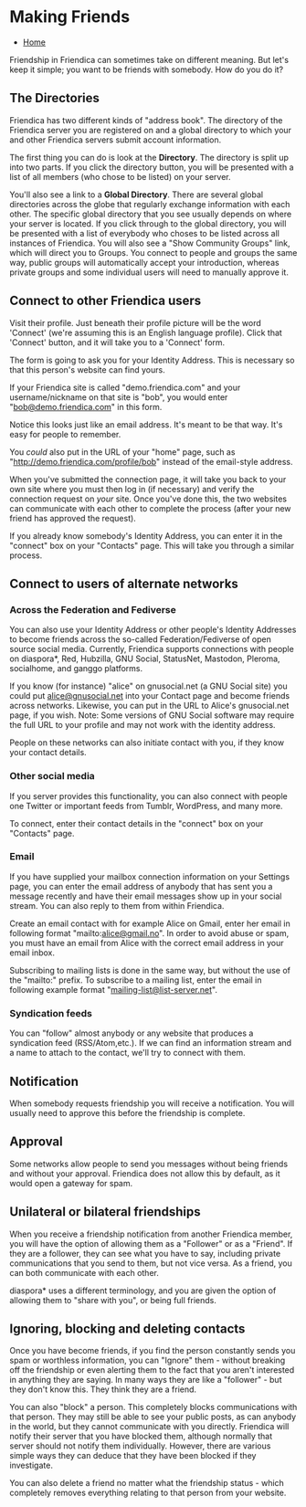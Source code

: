 Making Friends
==============

* [Home](help)

Friendship in Friendica can sometimes take on different meaning.
But let's keep it simple; you want to be friends with somebody.
How do you do it?

The Directories
---
Friendica has two different kinds of "address book".
The directory of the Friendica server you are registered on and a global directory to which your and other Friendica servers submit account information.

The first thing you can do is look at the **Directory**.
The directory is split up into two parts.
If you click the directory button, you will be presented with a list of all members (who chose to be listed) on your server.

You'll also see a link to a **Global Directory**.
There are several global directories across the globe that regularly exchange information with each other.
The specific global directory that you see usually depends on where your server is located.
If you click through to the global directory, you will be presented with a list of everybody who choses to be listed across all instances of Friendica.
You will also see a "Show Community Groups" link, which will direct you to Groups.
You connect to people and groups the same way, public groups will automatically accept your introduction, whereas private groups and some individual users will need to manually approve it.

Connect to other Friendica users
---

Visit their profile.
Just beneath their profile picture will be the word 'Connect' (we're assuming this is an English language profile).
Click that 'Connect' button, and it will take you to a 'Connect' form.

The form is going to ask you for your Identity Address.
This is necessary so that this person's website can find yours.

If your Friendica site is called "demo.friendica.com" and your username/nickname on that site is "bob", you would enter "bob@demo.friendica.com" in this form.

Notice this looks just like an email address.
It's meant to be that way.
It's easy for people to remember.

You *could* also put in the URL of your "home" page, such as "http://demo.friendica.com/profile/bob" instead of the email-style address.

When you've submitted the connection page, it will take you back to your own site where you must then log in (if necessary) and verify the connection request on *your* site.
Once you've done this, the two websites can communicate with each other to complete the process (after your new friend has approved the request).

If you already know somebody's Identity Address, you can enter it in the "connect" box on your "Contacts" page.
This will take you through a similar process.


Connect to users of alternate networks
---
### Across the Federation and Fediverse
You can also use your Identity Address or other people's Identity Addresses to become friends across the so-called Federation/Fediverse of open source social media.
Currently, Friendica supports connections with people on diaspora*, Red, Hubzilla, GNU Social, StatusNet, Mastodon, Pleroma, socialhome, and ganggo platforms.

If you know (for instance) "alice" on gnusocial.net (a GNU Social site) you could put alice@gnusocial.net into your Contact page and become friends across networks.
Likewise, you can put in the URL to Alice's gnusocial.net page, if you wish.
Note: Some versions of GNU Social software may require the full URL to your profile and may not work with the identity address.

People on these networks can also initiate contact with you, if they know your contact details.

### Other social media
If you server provides this functionality, you can also connect with people one
Twitter or important feeds from Tumblr, WordPress, and many more.

To connect, enter their contact details in the "connect" box on your "Contacts" page.

### Email
If you have supplied your mailbox connection information on your Settings page, you can enter the email address of anybody that has sent you a message recently and have their email messages show up in your social stream.
You can also reply to them from within Friendica.

Create an email contact with for example Alice on Gmail, enter her email in following format "mailto:alice@gmail.no".
In order to avoid abuse or spam, you must have an email from Alice with the correct email address in your email inbox.

Subscribing to mailing lists is done in the same way, but without the use of the "mailto:" prefix.
To subscribe to a mailing list, enter the email in following example format "mailing-list@list-server.net".

### Syndication feeds
You can "follow" almost anybody or any website that produces a syndication feed (RSS/Atom,etc.).
If we can find an information stream and a name to attach to the contact, we'll try to connect with them.

Notification
---
When somebody requests friendship you will receive a notification.
You will usually need to approve this before the friendship is complete.

Approval
---
Some networks allow people to send you messages without being friends and without your approval.
Friendica does not allow this by default, as it would open a gateway for spam.

Unilateral or bilateral friendships
---
When you receive a friendship notification from another Friendica member, you will have the option of allowing them as a "Follower" or as a "Friend".
If they are a follower, they can see what you have to say, including private communications that you send to them, but not vice versa.
As a friend, you can both communicate with each other.

diaspora* uses a different terminology, and you are given the option of allowing them to "share with you", or being full friends.

Ignoring, blocking and deleting contacts
---
Once you have become friends, if you find the person constantly sends you spam or worthless information, you can "Ignore" them - without breaking off the friendship or even alerting them to the fact that you aren't interested in anything they are saying.
In many ways they are like a "follower" - but they don't know this.
They think they are a friend.

You can also "block" a person.
This completely blocks communications with that person.
They may still be able to see your public posts, as can anybody in the world, but they cannot communicate with you directly.
Friendica will notify their server that you have blocked them, although normally that server should not notify them individually.
However, there are various simple ways they can deduce that they have been blocked if they investigate.

You can also delete a friend no matter what the friendship status - which completely removes everything relating to that person from your website.
